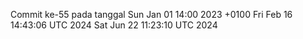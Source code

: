 Commit ke-55 pada tanggal Sun Jan 01 14:00 2023 +0100
Fri Feb 16 14:43:06 UTC 2024
Sat Jun 22 11:23:10 UTC 2024
